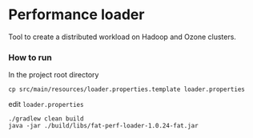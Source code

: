 ﻿Performance loader
=========

Tool to create a distributed workload on Hadoop and Ozone clusters.

### How to run

In the project root directory

```
cp src/main/resources/loader.properties.template loader.properties
```

edit `loader.properties`

```
./gradlew clean build
java -jar ./build/libs/fat-perf-loader-1.0.24-fat.jar
```
